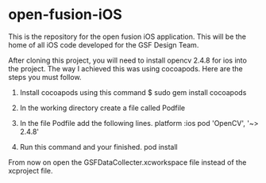 open-fusion-iOS
===============

This is the repository for the open fusion iOS application. This will be the home of all iOS code developed for the GSF Design Team.

After cloning this project, you will need to install opencv 2.4.8 for ios into the project. The way I achieved this was using cocoapods. Here are the steps you must follow.


1. Install cocoapods using this command
   $ sudo gem install cocoapods

2. In the working directory create a file called Podfile

3. In the file Podfile add the following lines.
   platform :ios
   pod 'OpenCV', '~> 2.4.8'

4. Run this command and your finished.
   pod install

From now on open the GSFDataCollecter.xcworkspace file instead of the xcproject file.
